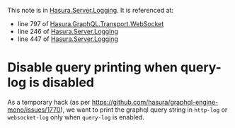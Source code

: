 This note is in [Hasura.Server.Logging](https://github.com/hasura/graphql-engine/blob/master/server/src-lib/Hasura/Server/Logging.hs#L253).
It is referenced at:
  - line 797 of [Hasura.GraphQL.Transport.WebSocket](https://github.com/hasura/graphql-engine/blob/master/server/src-lib/Hasura/GraphQL/Transport/WebSocket.hs#L797)
  - line 246 of [Hasura.Server.Logging](https://github.com/hasura/graphql-engine/blob/master/server/src-lib/Hasura/Server/Logging.hs#L246)
  - line 447 of [Hasura.Server.Logging](https://github.com/hasura/graphql-engine/blob/master/server/src-lib/Hasura/Server/Logging.hs#L447)

# Disable query printing when query-log is disabled

As a temporary hack (as per https://github.com/hasura/graphql-engine-mono/issues/1770),
we want to print the graphql query string in `http-log` or `websocket-log` only
when `query-log` is enabled.

